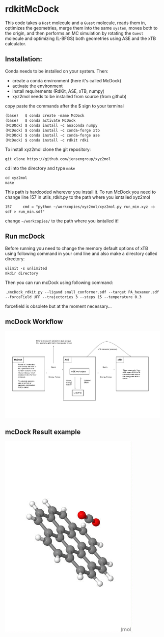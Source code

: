 # rdkitMcDock

This code takes a `Host` molecule and a `Guest` molecule, reads them in, optimizes the geometries, merge them into the same `system`, moves both to the origin, and then performs
an MC simulation by rotating the `Guest` molecule and optimizing (L-BFGS) both geometries using ASE and the xTB calculator.

## Installation:
Conda needs to be installed on your system. Then:

- create a conda environment (here it's called McDock)
- activate the environment
- install requirements (RdKit, ASE, xTB, numpy)
- xyz2mol needs to be installed from source (from github)

copy paste the commands after the $ sign to your terminal

```
(base)   $ conda create -name McDock
(base)   $ conda activate McDock
(McDOck) $ conda install -c anaconda numpy
(McDock) $ conda install -c conda-forge xtb
(McDOck) $ conda install -c conda-forge ase
(McDock) $ conda install -c rdkit rdki
```
To install xyz2mol clone the git repository:
```
git clone https://github.com/jensengroup/xyz2mol
```
cd into the directory and type `make`
```
cd xyz2mol
make
```
This path is hardcoded wherever you install it. To run McDock you need to change line 157 in utils_rdkit.py to the path where you isntalled xyz2mol
```
157     cmd = "python ~/workcopies/xyz2mol/xyz2mol.py run_min.xyz -o sdf > run_min.sdf"
```
change `~/workcopies/` to the path where you isntalled it!

## Run mcDock
Before running you need to change the memory default options of xTB using following command in your cmd line and also make a directory called directory:
```
ulimit -s unlimited
mkdir directory
```
Then you can run mcDock using following command:
```
./mcDock_rdkit.py --ligand small_conformer.sdf --target PA_hexamer.sdf  --forceField UFF --trajectories 3 --steps 15 --temperature 0.3
```
forcefield is obsolete but at the moment necessary...

## mcDock Workflow
![alt text](figs/mcDock-workflow.png)

## mcDock Result example
![alt text](figs/all.gif)
